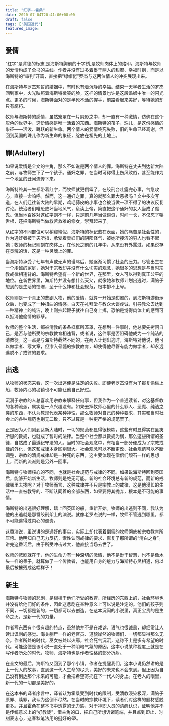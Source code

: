 ```yaml
---
title: "红字--霍桑"
date: 2020-07-04T20:41:06+08:00
draft: false
tags: ['美国近代']
featured_image:
---
```

## 爱情
"红字"是背德的标志,是海斯特胸前的十字绣,是牧师肉体上的烙印。海斯特与牧师的爱情构成了全书的主线。作者并没有过多着墨于两人的甜蜜、幸福时刻，而是以海斯特的“审判”开篇，直接把“绿帽佬”罗杰与这两位情人的冲突展现出来。

在海斯特与罗杰短暂的婚姻中，有时也有着沉静的幸福。结束一天学者生活的罗杰回到家中，火光映照着海斯特微笑的脸，这样的情景也许是这段婚姻中唯一的闪光点。更多的时候，海斯特面对的是半死不活的握手，前路看起来美好，等待她的却只有腐朽。

牧师与海斯特的感情，虽然笼罩在一片阴影之中，却一直有一种激情，仿佛在这个灰色的世界中，这份情感是唯一活着的东西。海斯特的孩子，珠儿，是这份感情的象征——活泼、跳跃的新生命。两个情人的爱情终究失败，旧的生命已经凋谢，但回到英国的珠儿作为新生命的象征，绽放在祖先的土地上。

## 罪(Adultery)
如果说爱情是全文的主角，那么不如说是两个情人的罪。海斯特在丈夫到达新大陆之前，与牧师生下了一个孩子。通奸之罪，在当时可称得上伤风败俗，甚至能作为一个地区的丑闻流传下来。

海斯特终其一生都带着红字，而牧师就更倒霉了，在绞刑台吐露完心事，气急攻心，直接一命呜呼。然而，这一通奸之罪，真的就那么罪大恶极吗？文中多次写道，在人们迁往新大陆的早期，鸡毛蒜皮的小事也会被当做一项不得了的决议反复讨论。统治者们唯恐败坏当地风气，亵渎上帝，简直把这个通奸的女人当成了魔鬼。但当地百姓对这红字则不一样，只是前几年当做谈资，时间一长，不仅忘了嚼舌根，还把海斯特当做救苦救难的修女，崇拜起来了。

从红字的不同部位可以稍窥端倪，海斯特的标记戴在表面，她的痛苦是社会性的，作为通奸者被千夫所指，承受着贵妇们的阴阳怪气，被她所接济的穷人也看不起她；牧师的标记则刻在肉体上，在他死之前的几年中，从来没有外露过，如果说存在灵魂的话，这是一种灵魂上的罪。

当海斯特承受了七年有声或无声的谩骂后，她逐渐习惯了社会的压力。尽管出生在一个虔诚的家庭，她对于宗教却并没有什么切实的观念，她很多的思想是与当时宗教戒律相违背的。海斯特希望有一个新的世界，在那里，女人可以得到真正公平的地位。在新世界里，海斯特并没有想什么天父，就像她和牧师计划出逃时，满脑子想到的是生活的馈赠，至于什么神和社会规范，根本排不上号。

牧师则是一个真正的悲剧人物，他的爱情，就算一开始是甜蜜的，到海斯特游街示众后，也变成了一种扭曲的情感。白天在礼拜堂与教众大谈虔诚，引导教众去达到一种精神上的纯洁，晚上则抄起鞭子就往自己身上挥，恐怕是觉得肉体上的惩罚可以抵消他偷情的罪孽。

牧师的整个生活，都被清教的条条框框所笼罩，在想到一件事时，他总要先拷问自己，是否与他所受的宗教教育相违背，或者说，这件事是否阻碍他成为一个纯洁的清教徒。这一点是与海斯特截然不同的，在两人计划出逃时，海斯特对他说，他可以做学者、写文章，但渗入骨髓的宗教教育，却使得他尽管有能力做学者，却永远逃脱不了戒律的要求。

## 出逃
从牧师的状态来看，这一次出逃便是注定的失败。即便老罗杰没有为了报复偷偷上船，牧师内心的枷锁也不可能让他自己好过。

沉溺于宗教的人总喜欢用宗教来解释任何事，但我作为一个普通读者，对这基督教的各种流派，属实是一点兴趣没有。如果去掉牧师心里的什么罪人、恶魔、纯洁之类的东西，不认为教规代表某种神性，那么牧师对自己的种种要求，其实和当时社会上的各种规范也别无二致，只不过算是一种更严格的规范罢了。

正是因为人们刚到达新大陆时，一切的规范都显得很模糊，这些有时显得实在匪夷所思的教规，也就成了暂时的法律。当整个社会都以教规为纲，那么这些所谓的圣徒，自然成了最遵纪守法的人。当时的社会观念中，有相当一部分便成为了宗教戒律的外化，但这和戒律本身区别很大。社会观念可以不断更改、社会规范可以不断调整，宗教的清规戒律却是一种死的东西，这主要体现在僧侣们顽石一样的思想上，而新的流派则是另外一回事。

海斯特与牧师核心的不同，也就是社会规范与戒律的不同。如果说海斯特回到英国后，能够开始新生活，牧师则是绝无可能。新的社会环境总有新的规范，而新的戒律哪里去找呢？对于牧师而言，这种戒律并不只是宗教上的戒律，这是他漫长的生活中一直被教导的、不断认同着的全部东西，如果要将其抛弃，根本是不可能的事情。

海斯特的出逃很好理解，踏上回英国的船，重新开始。牧师的出逃则不同，我认为他的出逃就是那番绞刑架上的演说。就像老罗杰说的一样，牧师不管逃到哪里，都不可能逃得过内心的谴责。

这番演说，虽说讲的是通奸的事实，实际上却代表着倒霉的牧师彻底被宗教教育所压垮。他明知自己无力反抗，索性认同戒律的要求，恢复了那所谓的“清白之身”。讲完这番话后，由于所受冲击过大，他直接当场去世了。

牧师的悲剧就在于，他的生命力有一种深切的激情，他不是逊于智慧，也不是像木头一样的呆子，就算做了一个传教者，也能用自身的魅力与海斯特心灵相通，何以最后被摧残成这幅样子！

## 新生
海斯特与牧师的悲剧，是根植于他们所受的教育、所经历的东西上的，社会环境也并没有给他们好的条件，因此这悲剧在某种意义上可以说是注定的。他们的孩子则不同，一切都是新的，一切都可以去创造，在这本沉闷的小说里，真正宝贵的是生命之火，是新一代的力量。

作者写东西有个很有趣的特点，虽然他并不是在戏谑，语气也很诚恳，却经常让人读出讽刺的感觉。海关躺尸一样的老官员、道貌岸然的牧师们，一切都显得那么无奈。作者所处的时代，巫女被处以火邢，社会死气沉沉，这称不上是多有希望的时代。可能这便是该小说一直处于一种阴暗气氛的原因，这本小说某种程度上就是在写作者所处的时代，牧师、海斯特也是作者性格的部分折射。

在全文的最后，海斯特又回到了那个小镇，作者在提醒我们，这本小说仍然讲的是上一代人的故事，直到这一代人生命的尽头，美好的未来也不会来到。但正因为自己没有到达那个未来的可能，才会把希望寄托在下一代人的身上。在老人的眼里，新一代的一切都是美好的。

在这本书的译者序言中，译者认为霍桑受到时代的限制，受清教浸染极深，满脑子原罪、赎罪，我认为这倒不尽然。在当时的宗教环境下，读者们对这样的题材感触更多。并且霍桑在整本书中透露的无力感、对于神职人员的清醒认识，证明他并不是传统意义上的“好教徒”，借主角的口，把自己所想诉诸笔端，并且点到即止，时刻表忠心，这春秋笔法用的挺好的:joy_cat:。